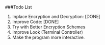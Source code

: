 ###Todo List

1. Inplace Encryption and Decryption: [DONE]
2. Improve Code: [DONE]
3. Try with Better Encryption Schemes
4. Improve Look (Terminal Controller)
5. Make the program more interactive.
